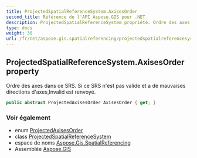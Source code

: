 ```yaml
---
title: ProjectedSpatialReferenceSystem.AxisesOrder
second_title: Référence de l'API Aspose.GIS pour .NET
description: ProjectedSpatialReferenceSystem propriété. Ordre des axes dans ce SRS. Si ce SRS nest pas valide et a de mauvaises directions daxesInvalid est renvoyé.
type: docs
weight: 30
url: /fr/net/aspose.gis.spatialreferencing/projectedspatialreferencesystem/axisesorder/
---
```

## ProjectedSpatialReferenceSystem.AxisesOrder property

Ordre des axes dans ce SRS. Si ce SRS n'est pas valide et a de mauvaises directions d'axes,Invalid est renvoyé.

```csharp
public abstract ProjectedAxisesOrder AxisesOrder { get; }
```

### Voir également

* enum [ProjectedAxisesOrder](../../projectedaxisesorder/)
* class [ProjectedSpatialReferenceSystem](../)
* espace de noms [Aspose.Gis.SpatialReferencing](../../projectedspatialreferencesystem/)
* Assemblée [Aspose.GIS](../../../)


